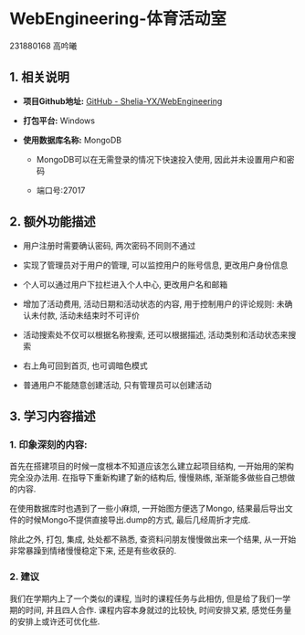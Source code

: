 # WebEngineering-体育活动室

231880168 高吟曦

## 1. 相关说明

- **项目Github地址:** [GitHub - Shelia-YX/WebEngineering](https://github.com/Shelia-YX/WebEngineering)

- **打包平台:** Windows

- **使用数据库名称:** MongoDB
  
  - MongoDB可以在无需登录的情况下快速投入使用, 因此并未设置用户和密码
  
  - 端口号:27017

## 2. 额外功能描述

- 用户注册时需要确认密码, 两次密码不同则不通过

- 实现了管理员对于用户的管理, 可以监控用户的账号信息, 更改用户身份信息

- 个人可以通过用户下拉栏进入个人中心, 更改用户名和邮箱

- 增加了活动费用, 活动日期和活动状态的内容, 用于控制用户的评论规则: 未确认未付款, 活动未结束时不可评价

- 活动搜索处不仅可以根据名称搜索, 还可以根据描述, 活动类别和活动状态来搜索

- 右上角可回到首页, 也可调暗色模式

- 普通用户不能随意创建活动, 只有管理员可以创建活动

## 3. 学习内容描述

### 1. 印象深刻的内容:

首先在搭建项目的时候一度根本不知道应该怎么建立起项目结构, 一开始用的架构完全没办法用. 在指导下重新构建了新的结构后, 慢慢熟练, 渐渐能多做些自己想做的内容.

在使用数据库时也遇到了一些小麻烦, 一开始图方便选了Mongo, 结果最后导出文件的时候Mongo不提供直接导出.dump的方式, 最后几经周折才完成.

除此之外, 打包, 集成, 处处都不熟悉, 查资料问朋友慢慢做出来一个结果, 从一开始非常暴躁到情绪慢慢稳定下来, 还是有些收获的.

### 2. 建议

我们在学期内上了一个类似的课程, 当时的课程任务与此相仿, 但是给了我们一学期的时间, 并且四人合作. 课程内容本身就过的比较快, 时间安排又紧, 感觉任务量的安排上或许还可优化些.

